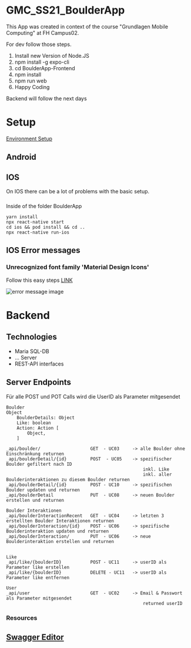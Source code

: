 # GMC_SS21_BoulderApp
This App was created in context of the course "Grundlagen Mobile Computing" at FH Campus02. 

For dev follow those steps. 
1. Install new Version of Node.JS
2. npm install -g expo-cli
3. cd BoulderApp-Frontend
4. npm install 
5. npm run web
6. Happy Coding

Backend will follow the next days


# Setup
[Environment Setup](https://reactnative.dev/docs/environment-setup)
## Android
## IOS
On IOS there can be a lot of problems with the basic setup.
### 
Inside of the folder BoulderApp
```
yarn install
npx react-native start
cd ios && pod install && cd ..
npx react-native run-ios
```
## IOS Error messages
### Unrecognized font family 'Material Design Icons'
Follow this easy steps [LINK](https://reactnativecode.com/unrecognized-font-family-material-design-icons/)

![error message image](https://reactnativecode.com/wp-content/uploads/2020/12/Unrecognized_Font_Family.png "Unrecognized font family 'Material Design Icons IOS Error message'" )

# Backend
## Technologies
- Maria SQL-DB
- ... Server
- REST-API interfaces

## Server Endpoints
Für alle POST und POT Calls wird die UserID als Parameter mitgesendet
```
Boulder
Object
    BoulderDetails: Object
    Like: boolean
    Action: Action [
        Object,
    ]

_api/boulder/                   GET  - UC03     -> alle Boulder ohne Einschränkung returnen
_api/boulderDetail/{id}         POST  - UC05    -> spezifischer Boulder gefiltert nach ID
                                                    inkl. Like
                                                    inkl. aller Boulderinteraktionen zu diesem Boulder returnen
_api/boulderDetail/{id}         POST - UC10     -> spezifischen Boulder updaten und returnen                                         
_api/boulderDetail              PUT  - UC08     -> neuen Boulder erstellen und returnen

Boulder Interaktionen
_api/boulderInteractionRecent   GET  - UC04     -> letzten 3 erstellten Boulder Interaktionen returnen
_api/boulderInteraction/{id}    POST - UC06     -> spezifische Boulderinteraktion updaten und returnen
_api/boulderInteraction/        PUT  - UC06     -> neue Boulderinteraktion erstellen und returnen


Like
_api/like/{boulderID}           POST - UC11     -> userID als Parameter like erstellen
_api/like/{boulderID}           DELETE - UC11   -> userID als Parameter like entfernen

User
_api/user                       GET  - UC02     -> Email & Passwort als Parameter mitgesendet 
                                                    returned userID

```

### Resources
[Swagger Editor](https://editor.swagger.io/)
- 